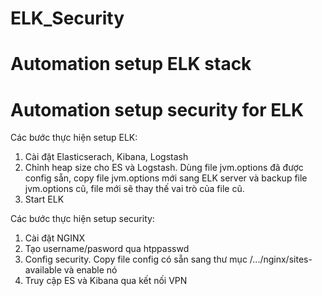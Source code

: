 # ELK_Security
# Automation setup ELK stack 
# Automation setup security for ELK

Các bước thực hiện setup ELK:
1. Cài đặt Elasticserach, Kibana, Logstash
2. Chỉnh heap size cho ES và Logstash. Dùng file jvm.options đã được config sẵn, copy file jvm.options mới sang ELK server và backup file jvm.options cũ, file mới sẽ thay thế vai trò của file cũ.
3. Start ELK

Các bước thực hiện setup security:
1. Cài đặt NGINX
2. Tạo username/pasword qua htppasswd
3. Config security. Copy file config có sẵn sang thư mục /.../nginx/sites-available và enable nó
4. Truy cập ES và Kibana qua kết nối VPN
